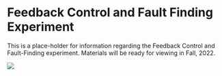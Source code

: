 # Feedback Control and Fault Finding Experiment

This is a place-holder for information regarding the Feedback Control and Fault-Finding experiment. Materials will be ready for viewing in Fall, 2022.

![](https://gunt.de/images/datasheet/1199/RT-580-Control-systems-and-fault-finding-gunt-1199-foto_totale.jpg)